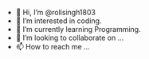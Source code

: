 - 👋 Hi, I’m @rolisingh1803
- 👀 I’m interested in coding.
- 🌱 I’m currently learning Programming.
- 💞️ I’m looking to collaborate on ...
- 📫 How to reach me ...

<!---
rolisingh1803/rolisingh1803 is a ✨ special ✨ repository because its `README.md` (this file) appears on your GitHub profile.
You can click the Preview link to take a look at your changes.
--->
